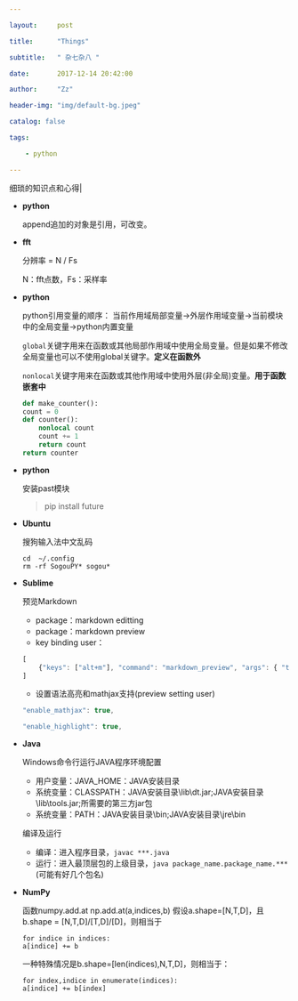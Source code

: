 ```yaml
---

layout:     post

title:      "Things"

subtitle:   " 杂七杂八 "

date:       2017-12-14 20:42:00

author:     "Zz"

header-img: "img/default-bg.jpeg"

catalog: false

tags:

    - python

---
```


细琐的知识点和心得|

* **python**

    append追加的对象是引用，可改变。

* **fft**

	分辨率 = N / Fs
	
	N：fft点数，Fs：采样率

* **python**

	python引用变量的顺序： 当前作用域局部变量->外层作用域变量->当前模块中的全局变量->python内置变量

	`global`关键字用来在函数或其他局部作用域中使用全局变量。但是如果不修改全局变量也可以不使用global关键字。**定义在函数外**

	`nonlocal`关键字用来在函数或其他作用域中使用外层(非全局)变量。**用于函数嵌套中**


    ``` python
    def make_counter():
    count = 0
    def counter():
        nonlocal count
        count += 1
        return count
    return counter
    ```

* **python**

	安装past模块
	>pip install future
	
* **Ubuntu**
	
	搜狗输入法中文乱码
	``` 
	cd  ~/.config
	rm -rf SogouPY* sogou*
	```

* **Sublime**

    预览Markdown

    - package：markdown editting
    - package：markdown preview
    - key binding user：
  
    ``` javascript
    [
        {"keys": ["alt+m"], "command": "markdown_preview", "args": { "target": "browser"}}
    ]
    ```

    - 设置语法高亮和mathjax支持(preview setting user)
  
    ``` javascript
    "enable_mathjax": true,

    "enable_highlight": true,
    ```

* **Java**

    Windows命令行运行JAVA程序环境配置

    - 用户变量：JAVA_HOME：JAVA安装目录
    - 系统变量：CLASSPATH：JAVA安装目录\lib\dt.jar;JAVA安装目录\lib\tools.jar;所需要的第三方jar包
    - 系统变量：PATH：JAVA安装目录\bin;JAVA安装目录\jre\bin

    编译及运行

    - 编译：进入程序目录，`javac ***.java`
    - 运行：进入最顶层包的上级目录，`java package_name.package_name.***` (可能有好几个包名)

* **NumPy**

    函数numpy.add.at
    np.add.at(a,indices,b) 
    假设a.shape=[N,T,D]，且b.shape = [N,T,D]/[T,D]/[D]，则相当于
    ```
    for indice in indices:
    a[indice] += b
    ```

    一种特殊情况是b.shape=[len(indices),N,T,D]，则相当于：
    ```
    for index,indice in enumerate(indices):
    a[indice] += b[index]
    ```




